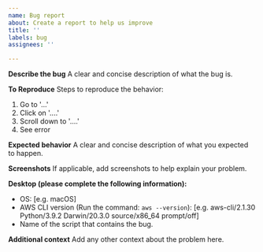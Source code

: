 ```yaml
---
name: Bug report
about: Create a report to help us improve
title: ''
labels: bug
assignees: ''

---
```


**Describe the bug**
A clear and concise description of what the bug is.

**To Reproduce**
Steps to reproduce the behavior:
1. Go to '...'
2. Click on '....'
3. Scroll down to '....'
4. See error

**Expected behavior**
A clear and concise description of what you expected to happen.

**Screenshots**
If applicable, add screenshots to help explain your problem.

**Desktop (please complete the following information):**
 - OS: [e.g. macOS]
 - AWS CLI version (Run the command: `aws --version`): [e.g. aws-cli/2.1.30 Python/3.9.2 Darwin/20.3.0 source/x86_64 prompt/off]
- Name of the script that contains the bug.

**Additional context**
Add any other context about the problem here.
